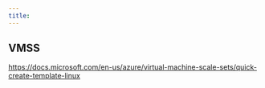 ```yaml
---
title:
---
```



## VMSS

https://docs.microsoft.com/en-us/azure/virtual-machine-scale-sets/quick-create-template-linux
